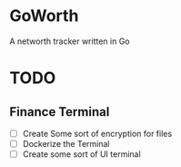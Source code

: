 # GoWorth
A networth tracker written in Go


# TODO
## Finance Terminal
- [ ] Create Some sort of encryption for files
- [ ] Dockerize the Terminal
- [ ] Create some sort of UI terminal

